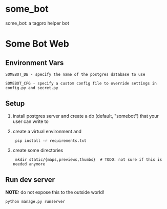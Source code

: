 some_bot
========

some_bot: a tagpro helper bot

Some Bot Web
============

Environment Vars
----------------

    SOMEBOT_DB - specify the name of the postgres database to use

    SOMEBOT_CFG - specify a custom config file to override settings in config.py and secret.py

Setup
-----

1. install postgres server and create a db (default, "somebot") that your user can write to

2. create a virtual environment and

        pip install -r requirements.txt

3. create some directories

        mkdir static/{maps,previews,thumbs}  # TODO: not sure if this is needed anymore

Run dev server
----

**NOTE:** do not expose this to the outside world!

    python manage.py runserver
